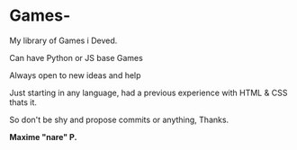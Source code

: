 # Games-
My library of Games i Deved.

Can have Python or JS base Games

Always open to new ideas and help

Just starting in any language, had a previous experience with HTML & CSS thats it.

So don't be shy and propose commits or anything, Thanks.

<b>Maxime "nare" P.</b>
